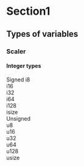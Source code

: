 # Section1
## Types of variables
### Scaler
#### Integer types   
Signed
i8  
i16  
i32   
i64  
i128  
isize  
Unsigned  
u8  
u16  
u32  
u64  
u128  
usize  

